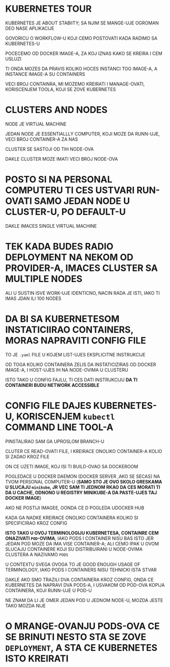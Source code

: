 # KUBERNETES TOUR

KUBERNETES JE ABOUT STABIITY; SA NJIM SE MANGE-UJE OGROMAN DEO NASE APLIKACIJE

GOVORICU O WORKFLOW-U KOJI CEMO POSTOVATI KADA RADIMO SA KUBERNETES-U

POCECEMO OD DOCKER IMAGE-A, ZA KOJ IZNAS KAKO SE KREIRA I CEM USLUZI

TI ONDA MOZES DA PRAVIS KOLIKO HOCES INSTANCI TOG IMAGE-A, A INSTANCE IMAGE-A SU CONTAINERS

VECI BROJ CONTAINRA, MI MOZEMO KREIRATI I MANAGE-OVATI, KORISCENJEM TOOLA, KOJI SE ZOVE KUBERNETES

# CLUSTERS AND NODES

NODE JE VIRTUAL MACHINE

JEDAN NODE JE ESSENTIALLLY COMPUTER, KOJI MOZE DA RUNN-UJE, VECI BROJ CONTAINER-A ZA NAS

CLUSTER SE SASTOJI OD TIH NODE-OVA

DAKLE CLUSTER MOZE IMATI VECI BROJ NODE-OVA

# POSTO SI NA PERSONAL COMPUTERU TI CES USTVARI RUN-OVATI SAMO JEDAN NODE U CLUSTER-U, PO DEFAULT-U

DAKLE IMACES SINGLE VIRTUAL MACHINE

# TEK KADA BUDES RADIO DEPLOYMENT NA NEKOM OD PROVIDER-A, IMACES CLUSTER SA MULTIPLE NODES

ALI U SUSTIN ISVE WORK-UJE IDENTICNO, NACIN RADA JE ISTI, IAKO TI IMAS JDAN ILI 100 NODES

# DA BI SA KUBERNETESOM INSTATICIIRAO CONTAINERS, MORAS NAPRAVITI CONFIG FILE

TO JE `.yaml` FILE U KOJEM LIST-UJES EKSPLICITNE INSTRUKCIJE

OD TOGA KOLIKO CONTAINERA ZELIS DA INSTATICIZIRAS OD DOCKER IMAGE-A, I HOST-UJES IH NA NODE-OVIMA U CLUSTERU

ISTO TAKO U CONFIG FAJLU, TI CES DATI INSTRUKCIJU **DA TI CONTAINERI BUDU NETWORK ACCESSIBLE**

# CONFIG FILE DAJES KUBERNETES-U, KORISCENJEM `kubectl` COMMAND LINE TOOL-A

PINSTALIRAO SAM GA UPROSLOM BRANCH-U

CLUTER CE READ-OVATI FILE, I KREIRACE ONOLIKO CONTAINER-A KOLIO SI ZADAO KROZ FILE

ON CE UZETI IMAGE, KOJ ISI TI BUILD-OVAO SA DOCKEROOM

POGLEDACE U DOCKER DAEMON (DOCKER SERVER ,AKO SE SECAS) NA TVOM PERSONAL COMPUTER-U (**SAMO STO JE OVO SKOLO GRESKAMA U SLUCAJU `minikube`, JR VEC SAM TI JEDNOM RKAO DA CES MORATI TI DA U CACHE, ODNONO U REGISTRY MINIKUBE-A DA PASTE-UJES TAJ DOCKER IMAGE**)

AKO NE POSTIJI IMAGEE, OONDA CE D POGLEDA UDOCKER HUB

KADA GA NADKE KREIRACE ONOLIKO CONTAINERA KOLIKO SI SPECIFICIRAO KROZ CONFIG

**ISTO TAKO U OVOJ TERMINOLOGIJU KUBERNETESA, CONTAINRE CEM ONAZIVATI `POD`-OVIMA**, IAKO PODS I CONTAINER NISU BAS ISTO JER JEDAN POD MOZE DA IMA VISE CONTAINER-A; ALI CEMO IPAK U OVOM SLUCAJU CONTAINERE KOJI SU DISTRIBUIRANI U NODE-OVIMA CLUSTERA A NAZIVAMO `PODS`

U CONTEXTU SVEGA OVOGA TO JE GOOD ENOUGH USAGE OF TERMINOLOGY, IAKO PODS I CONTAINERS NISU TEHNICKI ISTA STVAR

DAKLE AKO SMO TRAZILI DVA CONTAINERA KROZ CONFIG, ONDA CE KUBERNETES DA NAPRAVI DVA PODS-A, I USVAKOM OD POD-OVA KOPIJA CONTAINERA, KOJI RUNN-UJE U POD-U

NE ZNAM DA LI JE OMER JEDAN POD U JEDNOM NODE-U, MOZDA JESTE TAKO MOZDA NIJE

# O MRANGE-OVANJU PODS-OVA CE SE BRINUTI NESTO STA SE ZOVE `DEPLOYMENT`, A STA CE KUBERNETES ISTO KREIRATI
